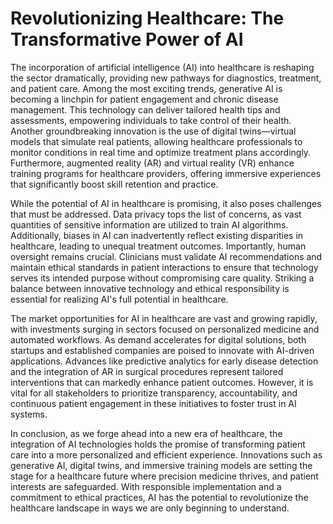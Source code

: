 # Revolutionizing Healthcare: The Transformative Power of AI

The incorporation of artificial intelligence (AI) into healthcare is reshaping the sector dramatically, providing new pathways for diagnostics, treatment, and patient care. Among the most exciting trends, generative AI is becoming a linchpin for patient engagement and chronic disease management. This technology can deliver tailored health tips and assessments, empowering individuals to take control of their health. Another groundbreaking innovation is the use of digital twins—virtual models that simulate real patients, allowing healthcare professionals to monitor conditions in real time and optimize treatment plans accordingly. Furthermore, augmented reality (AR) and virtual reality (VR) enhance training programs for healthcare providers, offering immersive experiences that significantly boost skill retention and practice.

While the potential of AI in healthcare is promising, it also poses challenges that must be addressed. Data privacy tops the list of concerns, as vast quantities of sensitive information are utilized to train AI algorithms. Additionally, biases in AI can inadvertently reflect existing disparities in healthcare, leading to unequal treatment outcomes. Importantly, human oversight remains crucial. Clinicians must validate AI recommendations and maintain ethical standards in patient interactions to ensure that technology serves its intended purpose without compromising care quality. Striking a balance between innovative technology and ethical responsibility is essential for realizing AI's full potential in healthcare.

The market opportunities for AI in healthcare are vast and growing rapidly, with investments surging in sectors focused on personalized medicine and automated workflows. As demand accelerates for digital solutions, both startups and established companies are poised to innovate with AI-driven applications. Advances like predictive analytics for early disease detection and the integration of AR in surgical procedures represent tailored interventions that can markedly enhance patient outcomes. However, it is vital for all stakeholders to prioritize transparency, accountability, and continuous patient engagement in these initiatives to foster trust in AI systems.

In conclusion, as we forge ahead into a new era of healthcare, the integration of AI technologies holds the promise of transforming patient care into a more personalized and efficient experience. Innovations such as generative AI, digital twins, and immersive training models are setting the stage for a healthcare future where precision medicine thrives, and patient interests are safeguarded. With responsible implementation and a commitment to ethical practices, AI has the potential to revolutionize the healthcare landscape in ways we are only beginning to understand.
```